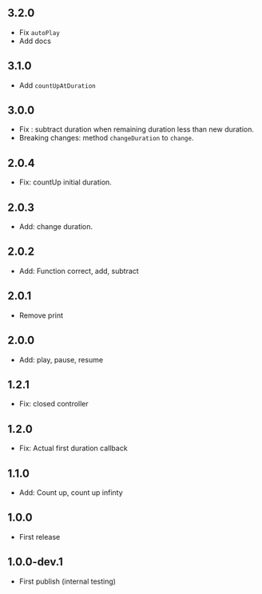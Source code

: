 ## 3.2.0
* Fix `autoPlay`
* Add docs

## 3.1.0
* Add `countUpAtDuration`

## 3.0.0
* Fix : subtract duration when remaining duration less than new duration.
* Breaking changes: method `changeDuration` to `change`.

## 2.0.4
* Fix: countUp initial duration.

## 2.0.3
* Add: change duration.

## 2.0.2
* Add: Function correct, add, subtract

## 2.0.1
* Remove print

## 2.0.0
* Add: play, pause, resume

## 1.2.1
* Fix: closed controller

## 1.2.0
* Fix: Actual first duration callback

## 1.1.0
* Add: Count up, count up infinty

## 1.0.0
* First release

## 1.0.0-dev.1
* First publish (internal testing)